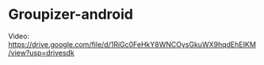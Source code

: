 # Groupizer-android
Video: https://drive.google.com/file/d/1RiGc0FeHkY8WNCOysGkuWX9hqdEhEIKM/view?usp=drivesdk
